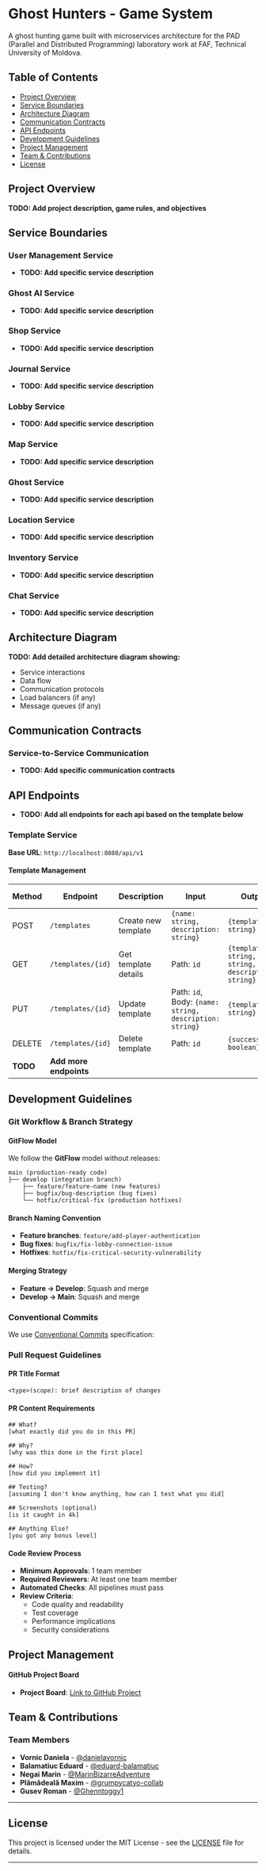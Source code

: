 # Ghost Hunters - Game System

A ghost hunting game built with microservices architecture for the PAD (Parallel and Distributed Programming) laboratory work at FAF, Technical University of Moldova.

## Table of Contents

- [Project Overview](#-project-overview)
- [Service Boundaries](#-service-boundaries)
- [Architecture Diagram](#-architecture-diagram)
- [Communication Contracts](#-communication-contracts)
- [API Endpoints](#-api-endpoints)
- [Development Guidelines](#-development-guidelines)
- [Project Management](#-project-management)
- [Team & Contributions](#-team--contributions)
- [License](#-license)

## Project Overview

**TODO: Add project description, game rules, and objectives**


## Service Boundaries

### User Management Service

- **TODO: Add specific service description**

### Ghost AI Service

- **TODO: Add specific service description**

### Shop Service 

- **TODO: Add specific service description**

### Journal Service

- **TODO: Add specific service description**

### Lobby Service

- **TODO: Add specific service description**

### Map Service

- **TODO: Add specific service description**

### Ghost Service

- **TODO: Add specific service description**

### Location Service

- **TODO: Add specific service description**

### Inventory Service

- **TODO: Add specific service description**

### Chat Service

- **TODO: Add specific service description**


## Architecture Diagram

**TODO: Add detailed architecture diagram showing:**
- Service interactions
- Data flow
- Communication protocols
- Load balancers (if any)
- Message queues (if any)


## Communication Contracts

### Service-to-Service Communication

- **TODO: Add specific communication contracts**


## API Endpoints

- **TODO: Add all endpoints for each api based on the template below**

### Template Service
**Base URL**: `http://localhost:8080/api/v1`

#### Template Management
| Method | Endpoint | Description | Input | Output | Response Format |
|--------|----------|-------------|-------|--------|-----------------|
| POST | `/templates` | Create new template | `{name: string, description: string}` | `{template_id: string}` | JSON |
| GET | `/templates/{id}` | Get template details | Path: `id` | `{template_id: string, name: string, description: string}` | JSON |
| PUT | `/templates/{id}` | Update template | Path: `id`, Body: `{name: string, description: string}` | `{template_id: string}` | JSON |
| DELETE | `/templates/{id}` | Delete template | Path: `id` | `{success: boolean}` | JSON |
| **TODO** | **Add more endpoints** | | | | |

## Development Guidelines

### Git Workflow & Branch Strategy

#### GitFlow Model
We follow the **GitFlow** model without releases:

```
main (production-ready code)
├── develop (integration branch)
    ├── feature/feature-name (new features)
    ├── bugfix/bug-description (bug fixes)
    └── hotfix/critical-fix (production hotfixes)
```

#### Branch Naming Convention
- **Feature branches**: `feature/add-player-authentication`
- **Bug fixes**: `bugfix/fix-lobby-connection-issue`
- **Hotfixes**: `hotfix/fix-critical-security-vulnerability`

#### Merging Strategy
- **Feature → Develop**: Squash and merge
- **Develop → Main**: Squash and merge

### Conventional Commits

We use [Conventional Commits](https://www.conventionalcommits.org/) specification:

### Pull Request Guidelines

#### PR Title Format
```
<type>(scope): brief description of changes
```

#### PR Content Requirements
```
## What?
[what exactly did you do in this PR]

## Why?
[why was this done in the first place]

## How?
[how did you implement it]

## Testing?
[assuming I don't know anything, how can I test what you did]

## Screenshots (optional)
[is it caught in 4k]

## Anything Else?
[you got any bonus level]
```

#### Code Review Process
- **Minimum Approvals**: 1 team member
- **Required Reviewers**: At least one team member
- **Automated Checks**: All pipelines must pass
- **Review Criteria**:
  - Code quality and readability
  - Test coverage
  - Performance implications
  - Security considerations


## Project Management

#### GitHub Project Board
- **Project Board**: [Link to GitHub Project](https://github.com/users/eduard-balamatiuc/projects/12)


## Team & Contributions

### Team Members
- **Vornic Daniela** - [@danielavornic](https://github.com/danielavornic)
- **Balamatiuc Eduard** - [@eduard-balamatiuc](https://github.com/eduard-balamatiuc)
- **Negai Marin** - [@MarinBizarreAdventure](https://github.com/MarinBizarreAdventure)
- **Plămădeală Maxim** - [@grumpycatyo-collab](https://github.com/grumpycatyo-collab)
- **Gusev Roman** - [@Ghenntoggy1](https://github.com/Ghenntoggy1)


---

## License

This project is licensed under the MIT License - see the [LICENSE](LICENSE) file for details.

---